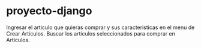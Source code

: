 # proyecto-django

Ingresar el articulo que quieras comprar y sus caracteristicas en el menu de Crear Articulos.
Buscar los articulos seleccionados para comprar en Articulos.